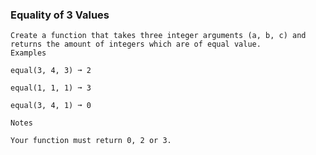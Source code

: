 ### Equality of 3 Values
    
    Create a function that takes three integer arguments (a, b, c) and returns the amount of integers which are of equal value.
    Examples
    
    equal(3, 4, 3) ➞ 2
    
    equal(1, 1, 1) ➞ 3
    
    equal(3, 4, 1) ➞ 0
    
    Notes
    
    Your function must return 0, 2 or 3.
